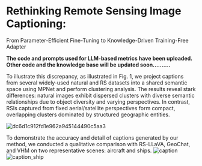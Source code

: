 # Rethinking Remote Sensing Image Captioning:
From Parameter-Efficient Fine-Tuning to
Knowledge-Driven Training-Free Adapter

**The code and prompts used for LLM-based metrics have been uploaded. Other code and the knowledge base will be updated  soon..........**

To illustrate this discrepancy, as illustrated in Fig. 1, we project captions from several widely-used natural and RS
datasets into a shared semantic space using MPNet and perform clustering analysis.  The results reveal stark differences:
natural images exhibit dispersed clusters with diverse semantic relationships due to object diversity and varying perspectives.
In contrast, RSIs captured from fixed aerial/satellite perspectives form compact, overlapping clusters dominated by structured geographic entities.

![dc6d1c912fd1e962a945144490c5aa3](https://github.com/user-attachments/assets/9ca5bf0f-4360-49ba-9726-a4cd35d37ccc)

To demonstrate the accuracy and detail of captions generated by our method, we conducted a qualitative comparison with RS-LLaVA, GeoChat, and VHM on two representative scenes: aircraft and ships.
![caption](https://github.com/user-attachments/assets/0ca1fec9-4a24-4606-ae82-488e89e8abac)
![caption_ship](https://github.com/user-attachments/assets/5365ef5c-d901-4513-b0e3-f5ef3d02af08)
